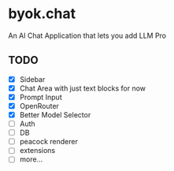 # byok.chat

An AI Chat Application that lets you add LLM Pro

## TODO

- [x] Sidebar 
- [x] Chat Area with just text blocks for now 
- [x] Prompt Input
- [x] OpenRouter 
- [x] Better Model Selector 
- [ ] Auth 
- [ ] DB 
- [ ] peacock renderer 
- [ ] extensions 
- [ ] more...
